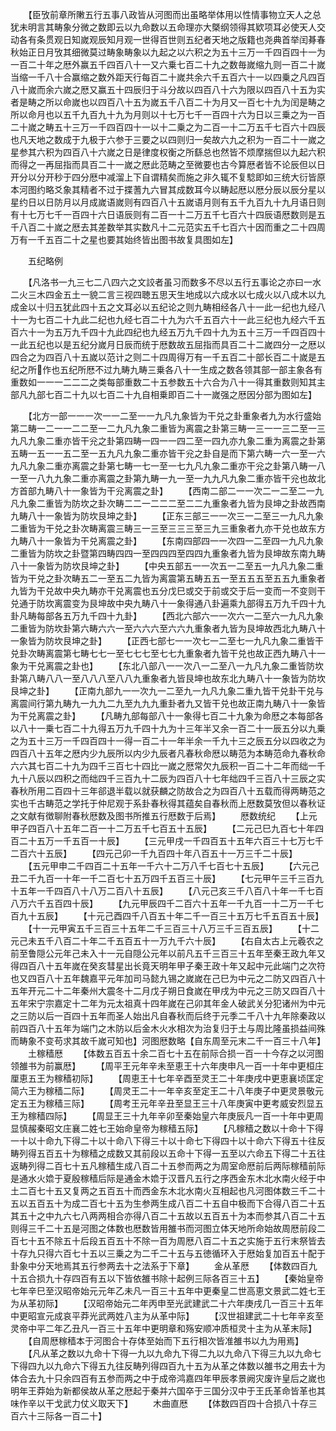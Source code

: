 <!-- { "loadSidebar": true } -->
　　【臣攷前章所敶五行五事八政皆从河图而出虽略举体用以性情事物立天人之总犹未明言其畴象分微之数即云以九命数以五命理亦大槩纲领得其欵项耳必使天人交动各有条贯观日知嵗观辰知月观一世得百世则五纪者天地之版籍也尧典首举闰朞春秋始正日月攷其细微莫过畴象畴象以九起之以六积之为五十三万一千四百四十一为一百二十年之厯外赢五千四百八十一又六乗七百二十九之数毎嵗缩九则一百二十嵗当缩一千八十合赢缩之数外距天行每百二十嵗共余六千五百六十一以四乗之凡四百八十嵗而余六嵗之厯又赢五十四辰归于斗分故以四百八十六为限以四百八十五为实者是畴之所以命嵗也以四百八十五为嵗五千八百二十为月又一百七十九为闰是畴之所以命月也以五千九百九十九为月则以十七万七千一百四十六为日以三乗之为一百二十嵗之畴五十三万一千四百四十一以十二乗之为二百一十二万五千七百六十四辰也凡天地之数成于九极于六参于三要之以四则归一矣故六九之积为一百二十一嵗之星参其六积为四百八十六嵗之日是律度权衡之所繇总也然皆不烦摩揣但以九起六积而得之一再屈指而具百二十一嵗之厯此范畴之至微要也古今算厯者皆不论辰但以日开分以分开秒于四分厯中减溜上下自谓精矣而施之非久辄不复騐即如三统大衍皆原本河图约略爻象其精者不过于揲蓍九六冒其成数耳今以畴起厯以厯分辰以辰分星以星约日以日防月以月成嵗语嵗则有四百八十五嵗语月则有五千九百九十九月语日则有十七万七千一百四十六日语辰则有二百一十二万五千七百六十四辰语厯数则是五千八百二十嵗之厯去其差数举其实数凡十二元范实五千七百六十因而重之二十四周万有一千五百二十之星也要其始终皆出图书故复具图如左】



　　五纪略例






　　【凡洛书一九三七二八四六之文詨者虽习而数多不尽以五行五事论之亦曰一水二火三木四金五土一貌二言三视四聴五思天生地成以六成水以七成火以八成木以九成金以十归五犹此四十五之文耳必以五纪论之则九畴相经各八十一此一纪也九经八十一为七百二十九此二纪也九经七百二十九为六千五百六十一此三纪也九经六千五百六十一为五万九千四十九此四纪也九经五万九千四十九为五十三万一千四百四十一此五纪也以是五纪分嵗月日辰而统于厯数故五屈指而具百二十二嵗四分一之厯以四合之为四百八十五嵗以范计之则二十四周得万有一千五百二十部长百二十嵗是五纪之所作也五纪所厯不过九畴九畴三乗各八十一生成之数各领其部一部主象各有重数如一一一二二二之类每部重数二十五参数五十六合为八十一得其重数则知其主部凡九部七百二十九以七百二十九自相乗即百二十一嵗强之厯因分部为图如左】







　　【北方一部一一一次一一二至一一九凡九象皆为干兑之卦重象者九为水行盛始第二畴一二一一二二至一二九凡九象二重皆为离震之卦第三畴一三一一三二至一三九凡九象二重亦皆干兊之卦第四畴一四一一四二至一四九亦九象二重为离震之卦第五畴一五一一五二至一五九凡九象二重亦皆干兊之卦自是而下第六畴一六一至一六九凡九象二重亦离震之卦第七畴一七一至一七九凡九象二重亦干兊之卦第八畴一八一至一八九九象二重亦离震之卦第九畴一九一至一九九凡九象二重亦皆干兊也故北方首部九畴八十一象皆为干兊离震之卦】
　　【西南二部二一一次二一二至二一九凡九象二重皆为防坎之卦次畴二二一二二二至二二九重象者九皆为艮坤之卦故西南九畴八十一象皆为防坎艮坤之卦】
　　【正东三部三一一次三一二至三一九凡九象二重皆为干兑之卦次畴离震三畴三一三至三三三至三九三重象者九亦干兑也故东方九畴八十一象皆为干兑离震之卦】
　　【东南四部四一一次四一二至四一九凡九象二重皆为防坎之卦暨第四畴四四一至四四四至四四九重象者九皆为艮坤故东南九畴八十一象皆为防坎艮坤之卦】
　　【中央五部五一一次五一二至五一九凡九象二重皆为干兑之卦次畴五二一至五二九皆为离震第五畴五五一至五五五至五五九重象者九皆为干兑故中央九畴亦干兑离震也五分戊巳或交于前或交于后一变而一不变则干兑通于防坎离震变为艮坤故中央九畴八十一象得通八卦遍乘九部得五万九千四十九卦凡畴每部各五万九千四十九卦】
　　【西北六部六一一次六一二至六一九凡九象二重皆为防坎卦第六畴六六一至六六六至六六九重象者九皆为艮坤故西北九畴八十一象皆为防坎艮坤之卦】
　　【正西七部七一一次七一二至七一九凡九象二重皆干兑卦次畴离震第七畴七七一至七七七至七七九重象者九皆干兑也故正西九畴八十一象为干兑离震之卦也】
　　【东北八部八一一次八一二至八一九凡九象二重皆防坎卦第八畴八八一至八八八至八八九重象者九皆艮坤也故东北九畴八十一象皆为防坎艮坤之卦】
　　【正南九部九一一次九一二至九一九凡九象二重九皆干兑卦干兑与离震间行第九畴九一九九二九至九九九重卦者九又皆干兑也故正南九畴八十一象皆为干兑离震之卦】
　　【凡畴九部每部八十一象得七百二十九象为命厯之本每部各以八十一乗七百二十九得五万九千四十九为十三年半又余一百二十一辰五分以九乗之为五十三万一千四百四十一得一百二十一年半余一千九十三之辰五分以四收之为四百八十五年之厯内少九辰所以内少九辰者凡春秋命厯以畴范为本畴范命九春秋命六六其七百二十九为四千三百七十四比一嵗之厯常欠九辰积一百二十二年而绌一千九十八辰以四积之而绌四千三百九十二辰为四百八十七年绌四千三百八十三辰之实春秋所用二百四十三年郤退半载以就获麟之防故合之为四百八十五载而得两畴范之实也千古畴范之学托于仲尼观于系卦春秋得其蕴矣自春秋而上厯数莫攷但以春秋证之文献有徴聊附春秋厯数及图书所推五行厯数于后焉】
　　厯数统纪
　　【上元甲子四百八十五年二百一十二万五千七百五十五辰】
　　【二元己巳九百七十年四百二十五万一千五百一十辰】
　　【三元甲戌一千四百五十五年六百三十七万七千二百六十五辰】
　　【四元己卯一千九百四十年八百五十一万三千二十辰】
　　【五元甲申二千四百二十五年一千六十二万八千七百七十五辰】
　　【六元己丑二千九百一十年一千二百七十五万四千五百三十辰】
　　【七元甲午三千三百九十五年一千四百八十八万二百八十五辰】
　　【八元己亥三千八百八十年一千七百八万六千五百四十辰】
　　【九元甲辰四千二百六十五年一千九百一十二万一千七百九十五辰】
　　【十元己酉四千八百五十年二千一百三十五万七千五百五十辰】
　　【十一元甲寅五千三百三十五年二千三百三十八万三千三百五辰】
　　【十二元己未五千八百二十年二千五百五十一万九千六十辰】
　　【右自太古上元羲农之前至鲁隠公元年己未入十一元自隠公元年以前凡五千三百三十五年至秦王政九年又得四百八十五年嵗在癸亥彗星出长竟天明年甲子秦王政十年又起中元此端门之次符也又四百八十五年魏嘉平元年加司马懿九锡之嵗嵗在己巳为中元之二防又四百八十五年开元二十二年秦州大震冬十二月戊子朔日食嵗在甲戌为中元之三防又四百八十五年宋宁宗嘉定十二年为元太祖真十四年嵗在己卯其年金人破武关分犯诸州为中元之三防以后一百四十五年而圣人始出凡自春秋而后终于元季二千八十九年除秦政以前四百八十五年为端门之木防以后金木火水相次为治复归于土与周比隆虽损益间殊而畴象不变苟求其故千嵗可知也】河图厯数略【自东周至元末二千一百三十八年】
　　土稼穑厯
　　【体数五百五十余二百七十五在前际合损一百一十今存之以河图领雒书为前赢厯】
　　【周平王元年辛未至恵王十六年庚申凡一百一十年中更桓庄厘恵五王为稼穑初际】
　　【周恵王十七年辛酉至灵王二十年庚戌中更恵襄顷匡定简六王为稼穑二际】
　　【周灵王二十一年辛亥至定王二十八年庚子中更灵景敬元定五王为稼穑三际】
　　【周考王元年辛丑至显王三十八年庚寅中更考威安烈显五王为稼穑四际】
　　【周显王三十九年辛卯至秦始皇六年庚辰凡一百一十年中更周显慎赧秦昭文庄襄二姓七王始命皇帝为稼穑五际】
　　【凡稼穑之数以十命十下得一十以十命九下得二十以十命八下得三十以十命七下得四十以十命六下得五十往反畴列得五百五十为稼穑之成数又其前段以五命十下得一五至以六命五下得二十五往返畴列得二百七十五凡稼穑生成八百二十五参而两之为周室命厯前后两际稼穑前际是通水火嫓于夏殷稼穑后际是通金木嫓于汉晋凡五行之序西金东木北水南火经于中土二百七十五又复两之五百五十而西金东木北水南火互相起也凡河图体数三千二十五以五百五十为成二百七十五为生参两生成八百二十五自中极而下合得八百二十五其五十之中九六七八两两相合亦得八百二十五故以五百五十为本而参其八百二十五则得三千二十五是河图之体数也厯数皆用雒书而河图立体天地所命始故周厯前段二百七十五不除五十后段五百五十不除一百为周厯八百二十五之实施于五行末祭皆去十存九只得六百七十五以三乗之为二千二十五与五徳循环入于厯始复加百五十配于卦象中分天地焉其五行参两去十之法系于下章】
　　金从革厯
　　【体数四百九十五合损九十存四百有五以下皆依雒书除十起例三际各百三十五】
　　【秦始皇帝七年辛巳至汉昭帝始元元年乙未凡一百三十五年中更秦皇二世高恵文景武二姓七王为从革初际】
　　【汉昭帝始元二年丙申至光武建武二十六年庚戌几一百三十五年中更昭宣元成哀平莽光武两姓八主为从革中际】
　　【汉世祖建武二十七年辛亥至灵帝中平二年乙丑凡一百三十五年中更明章和殇安顺冲质桓灵十主为从革末际】
　　【自周厯稼穑本于河图合十存体至始而下五行相次皆准雒书以九为用焉】
　　【凡从革之数以九命十下得一九以九命九下得二九以九命八下得三九以九命七下得四九以九命六下得五九往反畴列得四百九十五为从革之体数以雒书之用去十为体合去九十只余四百有五参而两之中于成帝鸿嘉四年甲辰孝景阙灾废许皇后之嵗也明年王莽始为新都侯故从革之厯起于秦并六国卒于三国分汉中于王氏革命皆革也其味作辛以干戈武力仗义取天下】
　　木曲直厯
　　【体数四百四十合损八十存三百六十三际各一百二十】
